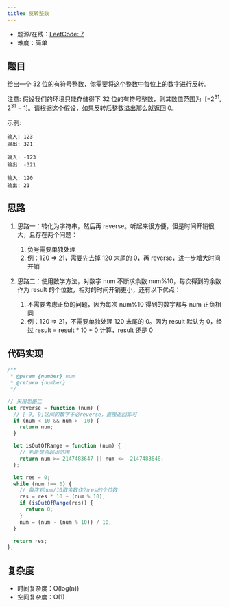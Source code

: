 ```yaml
---
title: 反转整数
---
```


- 题源/在线：[LeetCode: 7](https://leetcode-cn.com/problems/reverse-integer/)
- 难度：简单

## 题目

给出一个 32 位的有符号整数，你需要将这个整数中每位上的数字进行反转。

注意: 假设我们的环境只能存储得下 32 位的有符号整数，则其数值范围为  [−2<sup>31</sup>,  2<sup>31</sup> − 1]。请根据这个假设，如果反转后整数溢出那么就返回 0。

示例:

```text
输入: 123
输出: 321
```

```text
输入: -123
输出: -321
```

```text
输入: 120
输出: 21
```

## 思路

1. 思路一：转化为字符串，然后再 reverse。听起来很方便，但是时间开销很大，且存在两个问题：

   1. 负号需要单独处理
   2. 例：120 => 21，需要先去掉 120 末尾的 0，再 reverse，进一步增大时间开销

2. 思路二：使用数学方法，对数字 num 不断求余数 num%10，每次得到的余数作为 result 的个位数，相对的时间开销更小，还有以下优点：

   1. 不需要考虑正负的问题，因为每次 num%10 得到的数字都与 num 正负相同
   2. 例：120 => 21，不需要单独处理 120 末尾的 0。因为 result 默认为 0，经过 result = result \* 10 + 0 计算，result 还是 0

## 代码实现

```js
/**
 * @param {number} num
 * @return {number}
 */

// 采用思路二
let reverse = function (num) {
  // [-9, 9]区间的数字不必reverse，直接返回即可
  if (num < 10 && num > -10) {
    return num;
  }

  let isOutOfRange = function (num) {
    // 判断是否超出范围
    return num >= 2147483647 || num <= -2147483648;
  };

  let res = 0;
  while (num !== 0) {
    // 每次对num/10取余数作为res的个位数
    res = res * 10 + (num % 10);
    if (isOutOfRange(res)) {
      return 0;
    }
    num = (num - (num % 10)) / 10;
  }

  return res;
};
```

## 复杂度

- 时间复杂度：O(log(n))
- 空间复杂度：O(1)
